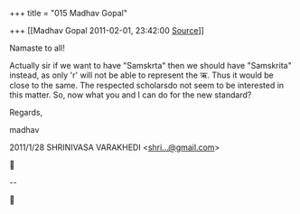 +++
title = "015 Madhav Gopal"

+++
[[Madhav Gopal	2011-02-01, 23:42:00 [Source](https://groups.google.com/g/bvparishat/c/4I0IFiOEIlU)]]



Namaste to all!



Actually sir if we want to have "Samskrta" then we should have "Samskrita" instead, as only 'r' will not be able to represent the ऋ. Thus it would be close to the same. The respected scholarsdo not seem to be interested in this matter. So, now what you and I can do for the new standard?



  
Regards,

madhav  

2011/1/28 SHRINIVASA VARAKHEDI \<[shri...@gmail.com]()\>



  
  
  
--  



